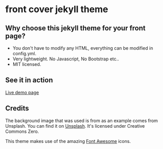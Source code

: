 # front cover jekyll theme

## Why choose this jekyll theme for your front page?
* You don't have to modify any HTML, everything can be modified in config.yml.
* Very lightweight. No Javascript, No Bootstrap etc..
* MIT licensed.


## See it in action
<a href="https://dashingcode.github.io/front-cover/">Live demo page</a>

## Credits
The background image that was used is from as an example comes from Unsplash.
You can find it on <a href="https://unsplash.com/">Unsplash</a>.
It's licensed under Creative Commons Zero.

This theme makes use of the amazing <a href="http://fontawesome.io/">Font Awesome</a> icons.

